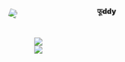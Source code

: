 # 
<!DOCTYPE html>
<html>
<head>
<meta name="viewport" width="device-width" />
<style type="text/css">

#web_name{
Color: Yellow;
height:45px;
width:392px;
border:2px solid red;
background:red;
font-size:40px;
position: absolute;
left:0px;
top:0px;
z-index:1;
overflow: hidden;
}
#text1{
position: absolute;
transform:translate(125px,-45px);
font-weight:900;


}
#img1{
transform:translate(-50px,-40px) rotate(20deg);
animation:pump 20s ease-in 0s  infinite  alternate;
}

@keyframes pump{

0%{
transform:translate(-50px,-40px) rotate(0deg);


}

100%{
transform:translate(400px,-40px) rotate(90deg);
}


}

#img2{
transform:translate(400px,-110px) rotate(20deg);
animation:cof 20s ease-in 0s  infinite  alternate;
}

@keyframes cof{

0%{
transform:translate(400px,-110px) rotate(0deg);


}

100%{
transform:translate(-80px,-110px) rotate(90deg);
}


}

#img3{
transform:translate(150px,-180px) rotate(20deg);
animation:straw 20s ease-in 0s  infinite  alternate;
}

@keyframes straw{

0%{
transform:translate(150px,-300px) rotate(0deg);


}

100%{
transform:translate(150px,-120px) rotate(360deg);
}


}


#offer_wind{

position: absolute;
top:100px;
left:0px;
height:300px;
width:390px;
border:2px solid red;
border-radius:10%;
box-shadow:10px 14px 27px grey;
background-image:url("https://external-content.duckduckgo.com/iu/?u=https%3A%2F%2Ftse1.mm.bing.net%2Fth%3Fid%3DOIP.muxToCvgWbEPnH8RRiUjagHaEo%26pid%3DApi&f=1");
}
</style>
<title></title>
</head>
<body>
<div id="web_name">
<p ><center id="text1" >फूddy</center></p>
<img id="img1" src="https://img.icons8.com/small/50/000000/cute-pumpkin.png"/><br>
<img id="img2" src="https://img.icons8.com/small/64/000000/kawaii-soda.png"/><br>
<img id="img3"src="https://img.icons8.com/small/64/000000/strawberry.png"/>

</div>


<div id="offer_wind">




</div>
<script type="text/javascript">

array=[

"URL(https://external-content.duckduckgo.com/iu/?u=https%3A%2F%2Ftse1.mm.bing.net%2Fth%3Fid%3DOIP.cnjiiPPJ5uo4h_8in-cDyAHaH_%26pid%3DApi&f=1)",
"URL(https://external-content.duckduckgo.com/iu/?u=https%3A%2F%2Ftse1.mm.bing.net%2Fth%3Fid%3DOIP.srE4ux0pCteNVy857egKIwHaE7%26pid%3DApi&f=1)",
"URL(https://external-content.duckduckgo.com/iu/?u=https%3A%2F%2Ftse1.mm.bing.net%2Fth%3Fid%3DOIP.mBjY2ET-uUILw_udEeDUtgHaFj%26pid%3DApi&f=1)",
"URL(https://external-content.duckduckgo.com/iu/?u=https%3A%2F%2Ftse1.mm.bing.net%2Fth%3Fid%3DOIP.aL8FhlTSUXOq-w3h57t8AQHaEo%26pid%3DApi&f=1)",
"URL(https://external-content.duckduckgo.com/iu/?u=https%3A%2F%2Ftse1.mm.bing.net%2Fth%3Fid%3DOIP.muxToCvgWbEPnH8RRiUjagHaEo%26pid%3DApi&f=1)",
"URL(https://external-content.duckduckgo.com/iu/?u=https%3A%2F%2Ftse1.mm.bing.net%2Fth%3Fid%3DOIP.j8CuYJvk8OA9jcj_MijZLAHaFb%26pid%3DApi&f=1)",
"URL(https://external-content.duckduckgo.com/iu/?u=https%3A%2F%2Ftse1.mm.bing.net%2Fth%3Fid%3DOIP.j8CuYJvk8OA9jcj_MijZLAHaFb%26pid%3DApi&f=1)",
"URL(https://external-content.duckduckgo.com/iu/?u=https%3A%2F%2Ftse1.mm.bing.net%2Fth%3Fid%3DOIP.j8CuYJvk8OA9jcj_MijZLAHaFb%26pid%3DApi&f=1)"


]

var chn=-1;
function change(){
chn=chn+1;
if(chn>=array.length){
chn=0

}
document.getElementById("offer_wind").style.backgroundImage=array[chn]

}
setInterval(change,2000)


</script>
</body>
</html>
